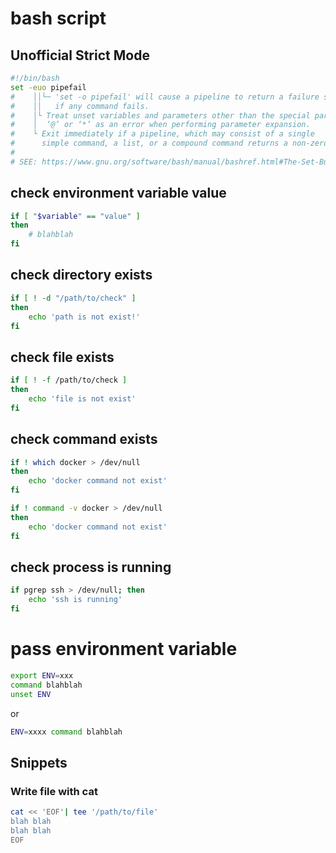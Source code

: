 # bash script

## Unofficial Strict Mode

```bash
#!/bin/bash
set -euo pipefail
#    ││└─ 'set -o pipefail' will cause a pipeline to return a failure status 
#    ││   if any command fails.
#    │└ Treat unset variables and parameters other than the special parameters
#    │  ‘@’ or ‘*’ as an error when performing parameter expansion.
#    └ Exit immediately if a pipeline, which may consist of a single 
#      simple command, a list, or a compound command returns a non-zero status. 
#
# SEE: https://www.gnu.org/software/bash/manual/bashref.html#The-Set-Builtin
```


## check environment variable value

```bash
if [ "$variable" == "value" ]
then
    # blahblah
fi
```


## check directory exists


```bash
if [ ! -d "/path/to/check" ]
then
    echo 'path is not exist!'
fi
```


## check file exists


```bash
if [ ! -f /path/to/check ]
then
    echo 'file is not exist'
fi
```


## check command exists

```bash
if ! which docker > /dev/null
then
    echo 'docker command not exist'
fi
```

```bash
if ! command -v docker > /dev/null
then
    echo 'docker command not exist'
fi
```


## check process is running

```bash
if pgrep ssh > /dev/null; then
    echo 'ssh is running'
fi
```


# pass environment variable

```bash
export ENV=xxx
command blahblah
unset ENV
```

or

```bash
ENV=xxxx command blahblah
```


## Snippets

### Write file with cat

```bash
cat << 'EOF'| tee '/path/to/file'
blah blah
blah blah
EOF
```
